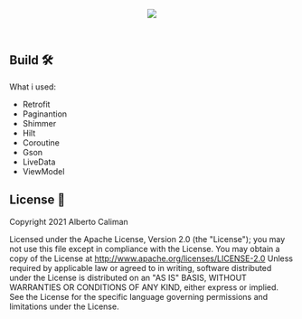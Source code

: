 

<div align="center">
  <p align="center">
  <img src="screen/video.gif">
    </p>
 </div>
<br>



Build 🛠
-------------------

What i used:

 - Retrofit
 - Paginantion
 - Shimmer
 - Hilt
 - Coroutine
 - Gson
 - LiveData
 - ViewModel



License 📄
-------------------

  Copyright 2021 Alberto Caliman

 Licensed under the Apache License, Version 2.0 (the "License"); you may not use this file except in compliance with the License. You may obtain a copy of the License at
 http://www.apache.org/licenses/LICENSE-2.0
 Unless required by applicable law or agreed to in writing, software distributed under the License is distributed on an "AS IS" BASIS, WITHOUT WARRANTIES OR CONDITIONS OF ANY KIND, either express or implied. See the License for the specific language governing permissions and limitations under the License.

